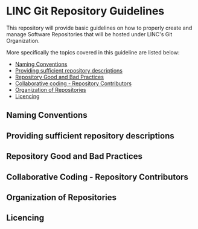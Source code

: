 # LINC Git Repository Guidelines
This repository will  provide basic guidelines on how to properly create and manage Software Repositories that will be hosted under LINC's Git Organization.

More specifically the topics covered in this guideline are listed below:
* [Naming Conventions](#naming-conventions)
* [Providing sufficient repository descriptions](#)
* [Repository Good and Bad Practices](#)
* [Collaborative coding - Repository Contributors](#)
* [Organization of Repositories](#)
* [Licencing](#) 

## Naming Conventions  

## Providing sufficient repository descriptions

## Repository Good and Bad Practices

## Collaborative Coding - Repository Contributors

## Organization of Repositories

## Licencing